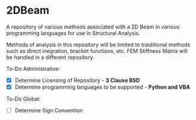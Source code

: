 # 2DBeam
A repository of various methods associated with a 2D Beam in various programming languages for use in Structural Analysis.

Methods of analysis in this repository will be limited to traiditional methods such as direct inegration, bracket functions, etc. FEM Stiffness Matrix will be handled in a different repository.

To-Do Administrative:

- [x] Determine Licensing of Repository - **3 Clause BSD**
- [x] Determine programming languages to be supported - **Python and VBA**

To-Do Global:

- [ ] Determine Sign Convention
